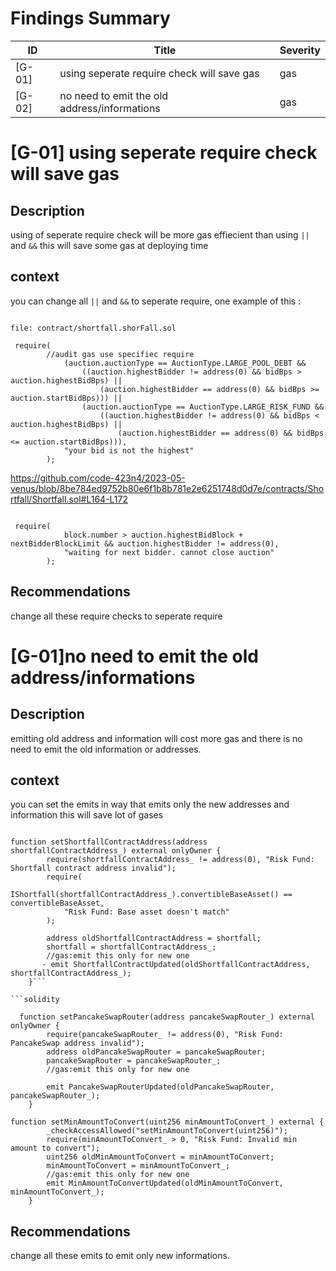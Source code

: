 # Findings Summary

| ID     | Title                                                  | Severity |
| ------ | ------------------------------------------------------ | -------- |
| [G-01] | using seperate require check will save gas             | gas      |
| [G-02] | no need to emit the old address/informations           | gas      |

# [G-01] using seperate require check will save gas        

## Description

using of seperate require check will be more gas effiecient than using `||` and `&&` this will save some gas at deploying time 
## context

you can change all `||` and `&&` to seperate require, one example of this :

```solidity

file: contract/shortfall.shorFall.sol

 require( 
        //audit gas use specifiec require  
            (auction.auctionType == AuctionType.LARGE_POOL_DEBT &&
                ((auction.highestBidder != address(0) && bidBps > auction.highestBidBps) ||
                    (auction.highestBidder == address(0) && bidBps >= auction.startBidBps))) ||
                (auction.auctionType == AuctionType.LARGE_RISK_FUND &&
                    ((auction.highestBidder != address(0) && bidBps < auction.highestBidBps) ||
                        (auction.highestBidder == address(0) && bidBps <= auction.startBidBps))),
            "your bid is not the highest"
        );
```
https://github.com/code-423n4/2023-05-venus/blob/8be784ed9752b80e6f1b8b781e2e6251748d0d7e/contracts/Shortfall/Shortfall.sol#L164-L172


```solidity 

 require(
            block.number > auction.highestBidBlock + nextBidderBlockLimit && auction.highestBidder != address(0),
            "waiting for next bidder. cannot close auction"
        );

```
## Recommendations

change all these require checks to seperate require



# [G-01]no need to emit the old address/informations        

## Description

emitting old address and information will cost more gas and there is no need to emit the old information or addresses.

## context

you can set the emits in way that emits only the new addresses and information this will save lot of gases

```solidity

function setShortfallContractAddress(address shortfallContractAddress_) external onlyOwner {
        require(shortfallContractAddress_ != address(0), "Risk Fund: Shortfall contract address invalid");
        require(
            IShortfall(shortfallContractAddress_).convertibleBaseAsset() == convertibleBaseAsset,
            "Risk Fund: Base asset doesn't match"
        );

        address oldShortfallContractAddress = shortfall;
        shortfall = shortfallContractAddress_;
        //gas:emit this only for new one 
       - emit ShortfallContractUpdated(oldShortfallContractAddress, shortfallContractAddress_);
    }```

```solidity 

  function setPancakeSwapRouter(address pancakeSwapRouter_) external onlyOwner {
        require(pancakeSwapRouter_ != address(0), "Risk Fund: PancakeSwap address invalid");
        address oldPancakeSwapRouter = pancakeSwapRouter;
        pancakeSwapRouter = pancakeSwapRouter_;
        //gas:emit this only for new one 

        emit PancakeSwapRouterUpdated(oldPancakeSwapRouter, pancakeSwapRouter_);
    }
```

```solidity 
function setMinAmountToConvert(uint256 minAmountToConvert_) external {
        _checkAccessAllowed("setMinAmountToConvert(uint256)");
        require(minAmountToConvert_ > 0, "Risk Fund: Invalid min amount to convert");
        uint256 oldMinAmountToConvert = minAmountToConvert;
        minAmountToConvert = minAmountToConvert_;
        //gas:emit this only for new one 
        emit MinAmountToConvertUpdated(oldMinAmountToConvert, minAmountToConvert_);
    }

```
## Recommendations

change all these emits to emit only new informations.